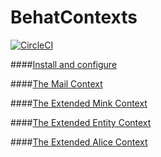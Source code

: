 # BehatContexts

[![CircleCI](https://circleci.com/gh/Troopers/BehatContexts.svg?style=shield)](https://circleci.com/gh/Troopers/BehatContexts)

####[Install and configure](doc/configuration.md)

####[The Mail Context](doc/context-mail.md)

####[The Extended Mink Context](doc/context-extended-mink.md)

####[The Extended Entity Context](doc/context-extended-entity.md)

####[The Extended Alice Context](doc/context-extended-alice.md)